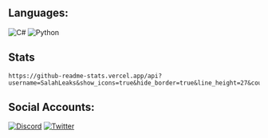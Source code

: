 ## Languages:
![C#](https://img.shields.io/badge/c%23-%23239120.svg?style=for-the-badge&logo=c-sharp&logoColor=white) ![Python](https://img.shields.io/badge/python-3670A0?style=for-the-badge&logo=python&logoColor=ffdd54)

## Stats
    https://github-readme-stats.vercel.app/api?username=SalahLeaks&show_icons=true&hide_border=true&line_height=27&count_private=true&hide_title=true&text_color=c9cacc&icon_color=2bbc8a&bg_color=0d1117" 

## Social Accounts:
[![Discord](https://img.shields.io/badge/Discord-%237289DA.svg?logo=discord&logoColor=white)](https://discord.gg/QsAPAfbM4v) [![Twitter](https://img.shields.io/badge/Twitter-%231DA1F2.svg?logo=Twitter&logoColor=white)](https://twitter.com/SalahLeaks) 
